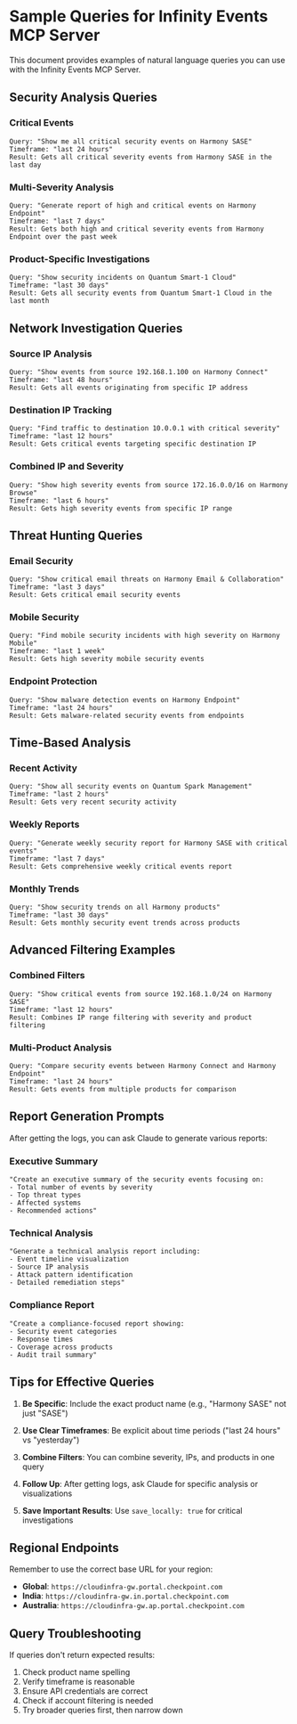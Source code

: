 # Sample Queries for Infinity Events MCP Server

This document provides examples of natural language queries you can use with the Infinity Events MCP Server.

## Security Analysis Queries

### Critical Events
```
Query: "Show me all critical security events on Harmony SASE"
Timeframe: "last 24 hours"
Result: Gets all critical severity events from Harmony SASE in the last day
```

### Multi-Severity Analysis
```
Query: "Generate report of high and critical events on Harmony Endpoint"
Timeframe: "last 7 days"
Result: Gets both high and critical severity events from Harmony Endpoint over the past week
```

### Product-Specific Investigations
```
Query: "Show security incidents on Quantum Smart-1 Cloud"
Timeframe: "last 30 days"
Result: Gets all security events from Quantum Smart-1 Cloud in the last month
```

## Network Investigation Queries

### Source IP Analysis
```
Query: "Show events from source 192.168.1.100 on Harmony Connect"
Timeframe: "last 48 hours"
Result: Gets all events originating from specific IP address
```

### Destination IP Tracking
```
Query: "Find traffic to destination 10.0.0.1 with critical severity"
Timeframe: "last 12 hours"
Result: Gets critical events targeting specific destination IP
```

### Combined IP and Severity
```
Query: "Show high severity events from source 172.16.0.0/16 on Harmony Browse"
Timeframe: "last 6 hours"
Result: Gets high severity events from specific IP range
```

## Threat Hunting Queries

### Email Security
```
Query: "Show critical email threats on Harmony Email & Collaboration"
Timeframe: "last 3 days"
Result: Gets critical email security events
```

### Mobile Security
```
Query: "Find mobile security incidents with high severity on Harmony Mobile"
Timeframe: "last 1 week"
Result: Gets high severity mobile security events
```

### Endpoint Protection
```
Query: "Show malware detection events on Harmony Endpoint"
Timeframe: "last 24 hours"
Result: Gets malware-related security events from endpoints
```

## Time-Based Analysis

### Recent Activity
```
Query: "Show all security events on Quantum Spark Management"
Timeframe: "last 2 hours"
Result: Gets very recent security activity
```

### Weekly Reports
```
Query: "Generate weekly security report for Harmony SASE with critical events"
Timeframe: "last 7 days"
Result: Gets comprehensive weekly critical events report
```

### Monthly Trends
```
Query: "Show security trends on all Harmony products"
Timeframe: "last 30 days"
Result: Gets monthly security event trends across products
```

## Advanced Filtering Examples

### Combined Filters
```
Query: "Show critical events from source 192.168.1.0/24 on Harmony SASE"
Timeframe: "last 12 hours"
Result: Combines IP range filtering with severity and product filtering
```

### Multi-Product Analysis
```
Query: "Compare security events between Harmony Connect and Harmony Endpoint"
Timeframe: "last 24 hours"
Result: Gets events from multiple products for comparison
```

## Report Generation Prompts

After getting the logs, you can ask Claude to generate various reports:

### Executive Summary
```
"Create an executive summary of the security events focusing on:
- Total number of events by severity
- Top threat types
- Affected systems
- Recommended actions"
```

### Technical Analysis
```
"Generate a technical analysis report including:
- Event timeline visualization
- Source IP analysis
- Attack pattern identification
- Detailed remediation steps"
```

### Compliance Report
```
"Create a compliance-focused report showing:
- Security event categories
- Response times
- Coverage across products
- Audit trail summary"
```

## Tips for Effective Queries

1. **Be Specific**: Include the exact product name (e.g., "Harmony SASE" not just "SASE")

2. **Use Clear Timeframes**: Be explicit about time periods ("last 24 hours" vs "yesterday")

3. **Combine Filters**: You can combine severity, IPs, and products in one query

4. **Follow Up**: After getting logs, ask Claude for specific analysis or visualizations

5. **Save Important Results**: Use `save_locally: true` for critical investigations

## Regional Endpoints

Remember to use the correct base URL for your region:

- **Global**: `https://cloudinfra-gw.portal.checkpoint.com`
- **India**: `https://cloudinfra-gw.in.portal.checkpoint.com`  
- **Australia**: `https://cloudinfra-gw.ap.portal.checkpoint.com`

## Query Troubleshooting

If queries don't return expected results:

1. Check product name spelling
2. Verify timeframe is reasonable
3. Ensure API credentials are correct
4. Check if account filtering is needed
5. Try broader queries first, then narrow down